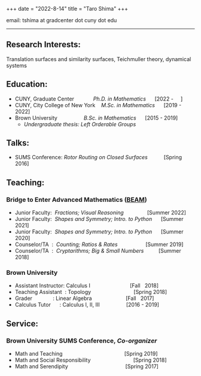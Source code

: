 +++
date = "2022-8-14"
title = "Taro Shima"
+++

email: tshima at gradcenter dot cuny dot edu

***
## Research Interests:

Translation surfaces and similarity surfaces, Teichmuller theory, dynamical systems


## Education:

* CUNY, Graduate Center &nbsp;&nbsp;&nbsp;&nbsp;&nbsp;&nbsp;&nbsp;&nbsp;&nbsp;&nbsp;&nbsp; *Ph.D. in Mathematics* &nbsp;&nbsp;&nbsp;&nbsp;&nbsp;[2022 - &nbsp;&nbsp;&nbsp;&nbsp;]
* CUNY, City College of New York &nbsp;&nbsp; *M.Sc. in Mathematics* &nbsp;&nbsp;&nbsp;&nbsp;&nbsp;[2019 - 2022]
* Brown University  &nbsp;&nbsp;&nbsp;&nbsp;&nbsp;&nbsp;&nbsp;&nbsp;&nbsp;&nbsp;&nbsp;&nbsp;&nbsp;&nbsp;&nbsp;&nbsp; *B.Sc. in Mathematics* &nbsp;&nbsp;&nbsp;&nbsp;&nbsp;[2015 - 2019]
    * *Undergraduate thesis: Left Orderable Groups*

## Talks:
* SUMS Conference:  *Rotor Routing on Closed Surfaces* &nbsp;&nbsp;&nbsp;&nbsp;&nbsp;&nbsp;&nbsp;&nbsp;&nbsp;&nbsp;[Spring 2016]

## Teaching:

### Bridge to Enter Advanced Mathematics ([BEAM](beammath.org))
* Junior Faculty:&nbsp; *Fractions; Visual Reasoning &nbsp;&nbsp;&nbsp;&nbsp;&nbsp;&nbsp;&nbsp;&nbsp;&nbsp;&nbsp;*&nbsp;&nbsp;&nbsp;&nbsp; [Summer 2022]
* Junior Faculty:&nbsp; *Shapes and Symmetry; Intro. to Python* &nbsp;&nbsp;&nbsp;&nbsp; [Summer 2021]
* Junior Faculty:&nbsp; *Shapes and Symmetry; Intro. to Python* &nbsp;&nbsp;&nbsp;&nbsp; [Summer 2020]
* Counselor/TA&nbsp;&nbsp;:&nbsp; *Counting; Ratios & Rates&nbsp;&nbsp;&nbsp;&nbsp;&nbsp;&nbsp;&nbsp;&nbsp;&nbsp;&nbsp;&nbsp;&nbsp;&nbsp;&nbsp;&nbsp;&nbsp;* &nbsp; [Summer 2019]
* Counselor/TA&nbsp;&nbsp;:&nbsp; *Cryptarithms; Big & Small Numbers&nbsp;&nbsp;&nbsp;&nbsp;* &nbsp;&nbsp;&nbsp;&nbsp; [Summer 2018]

### Brown University
* Assistant Instructor: Calculus I &nbsp;&nbsp;&nbsp;&nbsp;&nbsp;&nbsp;&nbsp;&nbsp;&nbsp;&nbsp;&nbsp;&nbsp;&nbsp;&nbsp;&nbsp;&nbsp;&nbsp;&nbsp;&nbsp;&nbsp;&nbsp;&nbsp;&nbsp;&nbsp;&nbsp;&nbsp;[Fall &nbsp;&nbsp;2018]
* Teaching Assistant&nbsp;&nbsp;: Topology &nbsp;&nbsp;&nbsp;&nbsp;&nbsp;&nbsp;&nbsp;&nbsp;&nbsp;&nbsp;&nbsp;&nbsp;&nbsp;&nbsp;&nbsp;&nbsp;&nbsp;&nbsp;&nbsp;&nbsp;&nbsp;&nbsp;&nbsp;&nbsp;&nbsp;&nbsp;&nbsp;&nbsp;[Spring 2018]
* Grader&nbsp;&nbsp;&nbsp;&nbsp;&nbsp;&nbsp;&nbsp;&nbsp;&nbsp;&nbsp;&nbsp;&nbsp;&nbsp;&nbsp;: Linear Algebra &nbsp;&nbsp;&nbsp;&nbsp;&nbsp;&nbsp;&nbsp;&nbsp;&nbsp;&nbsp;&nbsp;&nbsp;&nbsp;&nbsp;&nbsp;&nbsp;&nbsp;&nbsp;&nbsp;&nbsp;&nbsp;&nbsp;[Fall&nbsp;&nbsp; 2017]
* Calculus Tutor&nbsp;&nbsp;&nbsp;&nbsp;&nbsp;&nbsp;: Calculus I, II, III&nbsp;&nbsp;&nbsp;&nbsp;&nbsp;&nbsp;&nbsp;&nbsp;&nbsp;&nbsp;&nbsp;&nbsp;&nbsp;&nbsp;&nbsp;&nbsp;&nbsp;&nbsp;[2016 - 2019]

## Service:

### Brown University SUMS Conference, *Co-organizer*
  * Math and Teaching &nbsp;&nbsp;&nbsp;&nbsp;&nbsp;&nbsp;&nbsp;&nbsp;&nbsp;&nbsp;&nbsp;&nbsp;&nbsp;&nbsp;&nbsp;&nbsp;&nbsp;&nbsp;&nbsp;&nbsp;&nbsp;&nbsp;&nbsp;&nbsp;&nbsp;&nbsp;&nbsp;&nbsp;&nbsp;&nbsp;&nbsp;&nbsp;&nbsp;&nbsp;&nbsp;&nbsp;&nbsp;&nbsp;&nbsp;&nbsp; [Spring 2019]
  * Math and Social Responsibility &nbsp;&nbsp;&nbsp;&nbsp;&nbsp;&nbsp;&nbsp;&nbsp;&nbsp;&nbsp;&nbsp;&nbsp;&nbsp;&nbsp;&nbsp;&nbsp;&nbsp;&nbsp;&nbsp;&nbsp;&nbsp;&nbsp;&nbsp;&nbsp;&nbsp;&nbsp;&nbsp;&nbsp;[Spring 2018]
  * Math and Serendipity &nbsp;&nbsp;&nbsp;&nbsp;&nbsp;&nbsp;&nbsp;&nbsp;&nbsp;&nbsp;&nbsp;&nbsp;&nbsp;&nbsp;&nbsp;&nbsp;&nbsp;&nbsp;&nbsp;&nbsp;&nbsp;&nbsp;&nbsp;&nbsp;&nbsp;&nbsp;&nbsp;&nbsp;&nbsp;&nbsp;&nbsp;&nbsp;&nbsp;&nbsp;&nbsp;&nbsp;&nbsp;&nbsp;[Spring 2017]
